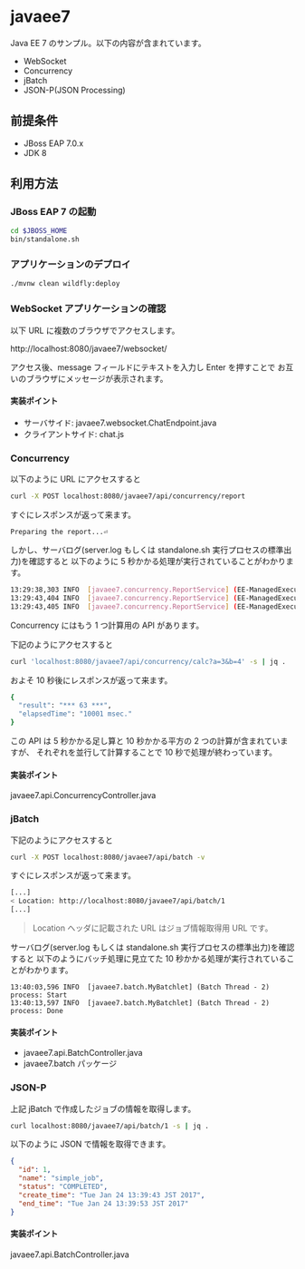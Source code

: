 # javaee7

Java EE 7 のサンプル。以下の内容が含まれています。

* WebSocket
* Concurrency
* jBatch
* JSON-P(JSON Processing)

## 前提条件

* JBoss EAP 7.0.x
* JDK 8

## 利用方法

### JBoss EAP 7 の起動

``` sh
cd $JBOSS_HOME
bin/standalone.sh
```

### アプリケーションのデプロイ

``` sh
./mvnw clean wildfly:deploy
```

### WebSocket アプリケーションの確認

以下 URL に複数のブラウザでアクセスします。

http://localhost:8080/javaee7/websocket/

アクセス後、message フィールドにテキストを入力し Enter を押すことで
お互いのブラウザにメッセージが表示されます。

#### 実装ポイント

* サーバサイド:  javaee7.websocket.ChatEndpoint.java
* クライアントサイド: chat.js

### Concurrency

以下のように URL にアクセスすると

``` sh
curl -X POST localhost:8080/javaee7/api/concurrency/report
```

すぐにレスポンスが返って来ます。

```
Preparing the report...⏎   
```

しかし、サーバログ(server.log もしくは standalone.sh 実行プロセスの標準出力)を確認すると
以下のように 5 秒かかる処理が実行されていることがわかります。

``` sh
13:29:38,303 INFO  [javaee7.concurrency.ReportService] (EE-ManagedExecutorService-default-Thread-1) Start
13:29:43,404 INFO  [javaee7.concurrency.ReportService] (EE-ManagedExecutorService-default-Thread-1) connection: org.jboss.jca.adapters.jdbc.jdk8.WrappedConnectionJDK8@2c7a01c2
13:29:43,405 INFO  [javaee7.concurrency.ReportService] (EE-ManagedExecutorService-default-Thread-1) Done
```

Concurrency にはもう 1 つ計算用の API があります。

下記のようにアクセスすると

``` sh
curl 'localhost:8080/javaee7/api/concurrency/calc?a=3&b=4' -s | jq .
```

およそ 10 秒後にレスポンスが返って来ます。

``` sh
{
  "result": "*** 63 ***",
  "elapsedTime": "10001 msec."
}
```

この API は 5 秒かかる足し算と 10 秒かかる平方の 2 つの計算が含まれていますが、
それぞれを並行して計算することで 10 秒で処理が終わっています。

#### 実装ポイント

javaee7.api.ConcurrencyController.java


### jBatch

下記のようにアクセスすると

``` sh
curl -X POST localhost:8080/javaee7/api/batch -v
```

すぐにレスポンスが返って来ます。

``` sh
[...]
< Location: http://localhost:8080/javaee7/api/batch/1
[...]
```

> Location ヘッダに記載された URL はジョブ情報取得用 URL です。

サーバログ(server.log もしくは standalone.sh 実行プロセスの標準出力)を確認すると
以下のようにバッチ処理に見立てた 10 秒かかる処理が実行されていることがわかります。

```
13:40:03,596 INFO  [javaee7.batch.MyBatchlet] (Batch Thread - 2) process: Start
13:40:13,597 INFO  [javaee7.batch.MyBatchlet] (Batch Thread - 2) process: Done
```

#### 実装ポイント

* javaee7.api.BatchController.java
* javaee7.batch パッケージ

### JSON-P

上記 jBatch で作成したジョブの情報を取得します。

``` sh
curl localhost:8080/javaee7/api/batch/1 -s | jq .
```

以下のように JSON で情報を取得できます。

``` json
{
  "id": 1,
  "name": "simple_job",
  "status": "COMPLETED",
  "create_time": "Tue Jan 24 13:39:43 JST 2017",
  "end_time": "Tue Jan 24 13:39:53 JST 2017"
}
```

#### 実装ポイント

javaee7.api.BatchController.java

